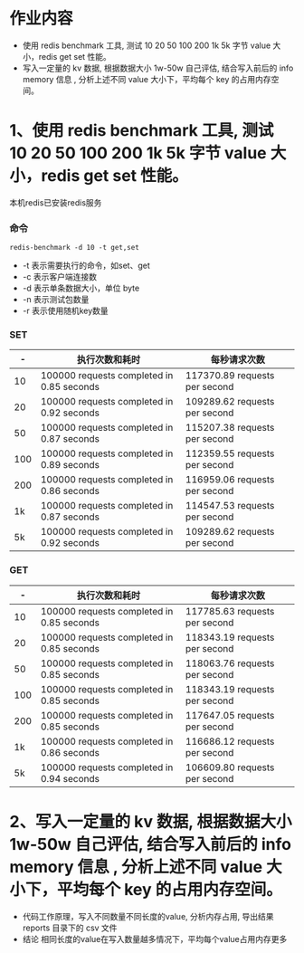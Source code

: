 # 作业内容
* 使用 redis benchmark 工具, 测试 10 20 50 100 200 1k 5k 字节 value 大小，redis get set 性能。
* 写入一定量的 kv 数据, 根据数据大小 1w-50w 自己评估, 结合写入前后的 info memory 信息 , 分析上述不同 value 大小下，平均每个 key 的占用内存空间。


# 1、使用 redis benchmark 工具, 测试 10 20 50 100 200 1k 5k 字节 value 大小，redis get set 性能。
本机redis已安装redis服务
### 命令
~~~
redis-benchmark -d 10 -t get,set
~~~
* -t 表示需要执行的命令，如set、get
* -c 表示客户端连接数
* -d 表示单条数据大小，单位 byte
* -n 表示测试包数量
* -r 表示使用随机key数量

### SET
|-|执行次数和耗时|每秒请求次数|
|----|----|----|
|10|100000 requests completed in 0.85 seconds|117370.89 requests per second|
|20|100000 requests completed in 0.92 seconds|109289.62 requests per second|
|50|100000 requests completed in 0.87 seconds|115207.38 requests per second|
|100|100000 requests completed in 0.89 seconds|112359.55 requests per second|
|200|100000 requests completed in 0.86 seconds|116959.06 requests per second|
|1k|100000 requests completed in 0.87 seconds|114547.53 requests per second|
|5k|100000 requests completed in 0.92 seconds|109289.62 requests per second|
### GET
|-|执行次数和耗时|每秒请求次数|
|----|----|----|
|10|100000 requests completed in 0.85 seconds|117785.63 requests per second|
|20|100000 requests completed in 0.85 seconds|118343.19 requests per second|
|50|100000 requests completed in 0.85 seconds|118063.76 requests per second|
|100|100000 requests completed in 0.85 seconds|118343.19 requests per second|
|200|100000 requests completed in 0.85 seconds|117647.05 requests per second|
|1k|100000 requests completed in 0.86 seconds|116686.12 requests per second|
|5k|100000 requests completed in 0.94 seconds|106609.80 requests per second|


# 2、写入一定量的 kv 数据, 根据数据大小 1w-50w 自己评估, 结合写入前后的 info memory 信息 , 分析上述不同 value 大小下，平均每个 key 的占用内存空间。

* 代码工作原理，写入不同数量不同长度的value, 分析内存占用, 导出结果 reports 目录下的 csv 文件
* 结论 相同长度的value在写入数量越多情况下，平均每个value占用内存更多